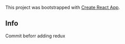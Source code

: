 This project was bootstrapped with [Create React App](https://github.com/facebook/create-react-app).

## Info

Commit beforr adding redux
